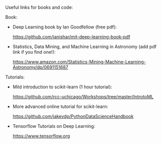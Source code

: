 Useful links for books and code:

Book:

- Deep Learning book by Ian Goodfellow (free pdf):

  https://github.com/janishar/mit-deep-learning-book-pdf
  
- Statistics, Data Mining, and Machine Learning in Astronomy (add pdf link if you find one!):

  https://www.amazon.com/Statistics-Mining-Machine-Learning-Astronomy/dp/0691151687
  
Tutorials:

- Mild introduction to scikit-learn (1 hour tutorial):

  https://github.com/rcc-uchicago/Workshops/tree/master/IntrotoML
  
- More advanced online tutorial for scikit-learn:

  https://github.com/jakevdp/PythonDataScienceHandbook
    
- Tensorflow Tutorials on Deep Learning:

  https://www.tensorflow.org
    
